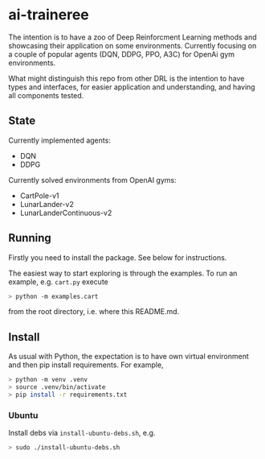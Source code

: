 # ai-traineree

The intention is to have a zoo of Deep Reinforcment Learning methods and showcasing their application on some environments.
Currently focusing on a couple of popular agents (DQN, DDPG, PPO, A3C) for OpenAi gym environments.

What might distinguish this repo from other DRL is the intention to have types and interfaces, for easier application and understanding, and having all components tested.

## State

Currently implemented agents:
* DQN
* DDPG

Currently solved environments from OpenAI gyms:
* CartPole-v1
* LunarLander-v2
* LunarLanderContinuous-v2

## Running

Firstly you need to install the package. See below for instructions.

The easiest way to start exploring is through the examples. To run an example, e.g. `cart.py` execute
```bash
> python -m examples.cart
```
from the root directory, i.e. where this README.md.

## Install

As usual with Python, the expectation is to have own virtual environment and then pip install requirements. For example,
```bash
> python -m venv .venv
> source .venv/bin/activate
> pip install -r requirements.txt
```

### Ubuntu

Install debs via `install-ubuntu-debs.sh`, e.g.
```sh
> sudo ./install-ubuntu-debs.sh
```
